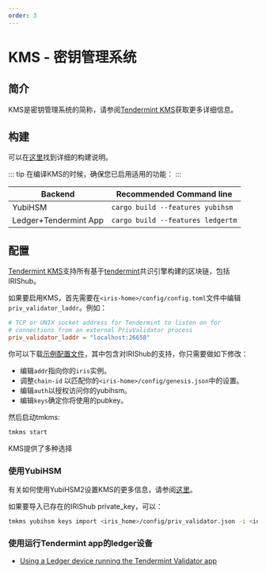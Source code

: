 ```yaml
---
order: 3
---
```


# KMS - 密钥管理系统

## 简介

KMS是密钥管理系统的简称，请参阅[Tendermint KMS](https://github.com/tendermint/kms)获取更多详细信息。

## 构建

可以在[这里](https://github.com/tendermint/kms#installation)找到详细的构建说明。

::: tip
在编译KMS的时候，确保您已启用适用的功能：
:::

| Backend               | Recommended Command line              |
|-----------------------|---------------------------------------|
| YubiHSM               | ```cargo build --features yubihsm```  |
| Ledger+Tendermint App | ```cargo build --features ledgertm``` |

## 配置

[Tendermint KMS](https://github.com/tendermint/kms)支持所有基于[tendermint](https://github.com/tendermint/tendermint)共识引擎构建的区块链，包括IRIShub。

如果要启用KMS，首先需要在`<iris-home>/config/config.toml`文件中编辑`priv_validator_laddr`。例如：

```toml
# TCP or UNIX socket address for Tendermint to listen on for
# connections from an external PrivValidator process
priv_validator_laddr = "localhost:26658"
```

你可以下载[示例配置文件](https://github.com/tendermint/kms/blob/master/tmkms.toml.example)，其中包含对IRIShub的支持，你只需要做如下修改：

- 编辑`addr`指向你的`iris`实例。
- 调整`chain-id` 以匹配你的`<iris-home>/config/genesis.json`中的设置。
- 编辑`auth`以授权访问你的yubihsm。
- 编辑`keys`确定你将使用的pubkey。

然后启动tmkms:

```bash
tmkms start
```

KMS提供了多种选择

### 使用YubiHSM

有关如何使用YubiHSM2设置KMS的更多信息，请参阅[这里](https://github.com/tendermint/kms/blob/master/README.yubihsm.md)。

如果要导入已存在的IRIShub private_key，可以：

```bash
tmkms yubihsm keys import <iris_home>/config/priv_validator.json -i <id>
```

### 使用运行Tendermint app的ledger设备

- [Using a Ledger device running the Tendermint Validator app](kms/kms_ledger.md)

